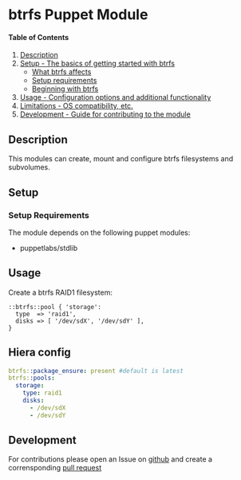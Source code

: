
# btrfs Puppet Module

#### Table of Contents

1. [Description](#description)
2. [Setup - The basics of getting started with btrfs](#setup)
    * [What btrfs affects](#what-btrfs-affects)
    * [Setup requirements](#setup-requirements)
    * [Beginning with btrfs](#beginning-with-btrfs)
3. [Usage - Configuration options and additional functionality](#usage)
4. [Limitations - OS compatibility, etc.](#limitations)
5. [Development - Guide for contributing to the module](#development)

## Description

This modules can create, mount and configure btrfs filesystems and subvolumes.

## Setup

### Setup Requirements

The module depends on the following puppet modules:

* puppetlabs/stdlib

## Usage

Create a btrfs RAID1 filesystem:
```puppet
::btrfs::pool { 'storage':
  type  => 'raid1',
  disks => [ '/dev/sdX', '/dev/sdY' ],
}
```

## Hiera config

```yaml
btrfs::package_ensure: present #default is latest
btrfs::pools:
  storage:
    type: raid1
    disks:
      - /dev/sdX
      - /dev/sdY
```

## Development

For contributions please open an Issue on [github](https://github.com/rehanone/puppet-btrfs/issues) and create a corrensponding [pull request](https://github.com/rehanone/puppet-btrfs/pulls)
